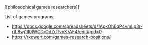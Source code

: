 [[philosophical games researchers]]

List of games programs:

 - https://docs.google.com/spreadsheets/d/1ApkOh6qP4vmLp3r-rtL8wj1II0IWCDrOdZdTvxX7AF4/edit#gid=0
 - https://rkowert.com/games-research-positions/
